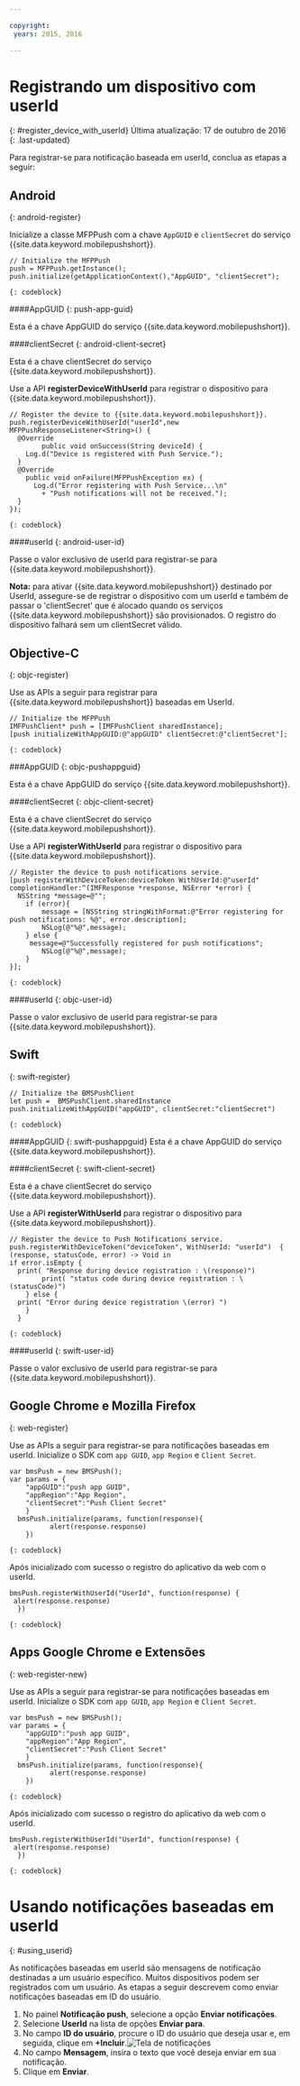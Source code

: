 ```yaml
---

copyright:
 years: 2015, 2016

---
```



# Registrando um dispositivo com userId
{: #register_device_with_userId}
Última atualização: 17 de outubro de 2016
{: .last-updated}

Para registrar-se para notificação baseada em userId, conclua as etapas a seguir:

## Android
{: android-register}

Inicialize a classe MFPPush com a chave `AppGUID` e `clientSecret` do serviço {{site.data.keyword.mobilepushshort}}.
```
// Initialize the MFPPush
push = MFPPush.getInstance();
push.initialize(getApplicationContext(),"AppGUID", "clientSecret");
```
	{: codeblock}

####AppGUID
{: push-app-guid}

Esta é a chave AppGUID do serviço {{site.data.keyword.mobilepushshort}}.

####clientSecret
{: android-client-secret}

Esta é a chave clientSecret do serviço {{site.data.keyword.mobilepushshort}}.

Use a API **registerDeviceWithUserId** para registrar o dispositivo para {{site.data.keyword.mobilepushshort}}.
```
// Register the device to {{site.data.keyword.mobilepushshort}}.
push.registerDeviceWithUserId("userId",new MFPPushResponseListener<String>() {
  @Override
	    public void onSuccess(String deviceId) {
    Log.d("Device is registered with Push Service.");
  }
  @Override
    public void onFailure(MFPPushException ex) {
      Log.d("Error registering with Push Service...\n"
        + "Push notifications will not be received.");
  }
});
```
	{: codeblock}

####userId
{: android-user-id}

Passe o valor exclusivo de userId para registrar-se para {{site.data.keyword.mobilepushshort}}.

**Nota:** para ativar
{{site.data.keyword.mobilepushshort}} destinado por UserId, assegure-se de
registrar o dispositivo com um userId e também de passar o 'clientSecret'
que é alocado quando os serviços {{site.data.keyword.mobilepushshort}} são
provisionados. O registro do dispositivo falhará sem um clientSecret válido.


## Objective-C
{: objc-register}

Use as APIs a seguir para registrar para {{site.data.keyword.mobilepushshort}} baseadas em UserId.
```
// Initialize the MFPPush
IMFPushClient* push = [IMFPushClient sharedInstance];
[push initializeWithAppGUID:@"appGUID" clientSecret:@"clientSecret"];
```
	{: codeblock}

###AppGUID
{: objc-pushappguid}

Esta é a chave AppGUID do serviço {{site.data.keyword.mobilepushshort}}.

####clientSecret
{: objc-client-secret}

Esta é a chave clientSecret do serviço {{site.data.keyword.mobilepushshort}}.

Use a API **registerWithUserId** para registrar o dispositivo para {{site.data.keyword.mobilepushshort}}.
```
// Register the device to push notifications service.
[push registerWithDeviceToken:deviceToken WithUserId:@"userId" completionHandler:^(IMFResponse *response, NSError *error) {
  NSString *message=@"";
	if (error){
        message = [NSString stringWithFormat:@"Error registering for push notifications: %@", error.description];
        NSLog(@"%@",message);
    } else {
     message=@"Successfully registered for push notifications";
        NSLog(@"%@",message);
    }
}];
```
	{: codeblock}

####userId
{: objc-user-id}

Passe o valor exclusivo de userId para registrar-se para {{site.data.keyword.mobilepushshort}}.

## Swift
{: swift-register}

```
// Initialize the BMSPushClient
let push =  BMSPushClient.sharedInstance
push.initializeWithAppGUID("appGUID", clientSecret:"clientSecret")
```
	{: codeblock}

####AppGUID
{: swift-pushappguid}
Esta é a chave AppGUID do serviço {{site.data.keyword.mobilepushshort}}.

####clientSecret
{: swift-client-secret}

Esta é a chave clientSecret do serviço {{site.data.keyword.mobilepushshort}}.

Use a API **registerWithUserId** para registrar o dispositivo para {{site.data.keyword.mobilepushshort}}.

```
// Register the device to Push Notifications service.
push.registerWithDeviceToken("deviceToken", WithUserId: "userId")  { (response, statusCode, error) -> Void in
if error.isEmpty {
  print( "Response during device registration : \(response)")
        print( "status code during device registration : \(statusCode)")
    } else {
  print( "Error during device registration \(error) ")
    }
  }
```
	{: codeblock}

####userId
{: swift-user-id}

Passe o valor exclusivo de userId para registrar-se para {{site.data.keyword.mobilepushshort}}.

## Google Chrome e Mozilla Firefox
{: web-register}

Use as APIs a seguir para registrar-se para notificações baseadas em userId. Inicialize
o SDK com `app GUID`, `app Region` e
`Client Secret`.

```
var bmsPush = new BMSPush();
var params = {
    "appGUID":"push app GUID",
    "appRegion":"App Region",
    "clientSecret":"Push Client Secret" 
    }
  bmsPush.initialize(params, function(response){
          alert(response.response)
    })
```
	{: codeblock}
  
Após inicializado com sucesso o registro do aplicativo da web com o userId.

```
bmsPush.registerWithUserId("UserId", function(response) {
 alert(response.response)
  })
```
	{: codeblock}

## Apps Google Chrome e Extensões
{: web-register-new}

Use as APIs a seguir para registrar-se para notificações baseadas em userId. Inicialize
o SDK com `app GUID`, `app Region` e
`Client Secret`.

```
var bmsPush = new BMSPush();
var params = {
    "appGUID":"push app GUID",
    "appRegion":"App Region",
    "clientSecret":"Push Client Secret" 
    }
  bmsPush.initialize(params, function(response){
          alert(response.response)
    })
```
	{: codeblock}
  
Após inicializado com sucesso o registro do aplicativo da web com o userId.

```
bmsPush.registerWithUserId("UserId", function(response) {
 alert(response.response)
  })
```
	{: codeblock}

# Usando notificações baseadas em userId
{: #using_userid}


As notificações baseadas em userId são mensagens de notificação destinadas a
um usuário específico. Muitos dispositivos podem ser
registrados com um usuário. As etapas a seguir descrevem como enviar notificações baseadas em ID do usuário.

1. No painel **Notificação push**, selecione a opção
**Enviar notificações**.
1. Selecione **UserId** na lista de opções **Enviar para**.
1. No campo **ID do usuário**, procure o ID do usuário que deseja usar e, em seguida, clique em
**+Incluir**.![Tela de notificações](images/user_notification.jpg)
1. No campo **Mensagem**, insira o texto que você deseja enviar em sua notificação.
1. Clique em **Enviar**.
